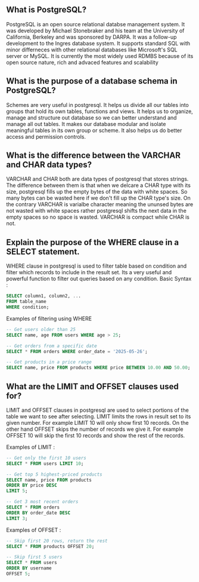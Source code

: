 ## What is PostgreSQL?

PostgreSQL is an open source relational databse management system. It was developed by Michael Stonebraker and his team at the University of California, Berkeley and was sponsored by DARPA. It was a follow-up development to the Ingres database system. It supports standard SQL with minor differneces with other relational databases like Microsoft's SQL server or MySQL. It is currently the most widely used RDMBS because of its open source nature, rich and advaced features and scalability

## What is the purpose of a database schema in PostgreSQL?

Schemes are very useful in postgresql. It helps us divide all our tables into groups that hold its own tables, functions and views. It helps us to organize, manage and structure out database so we can better understand and manage all out tables. It makes our database modular and isolate meaningful tables in its own group or scheme. It also helps us do better access and permission controls.

## What is the difference between the VARCHAR and CHAR data types?

VARCHAR and CHAR both are data types of postgresql that stores strings. The difference between them is that when we delcare a CHAR type with its size, postgresql fills up the empty bytes of the data with white spaces. So many bytes can be wasted here if we don't fill up the CHAR type's size. On the contrary VARCHAR is varialbe character meaning the ununsed bytes are not wasted with white spaces rather postgresql shifts the next data in the empty spaces so no space is wasted. VARCHAR is compact while CHAR is not.

## Explain the purpose of the WHERE clause in a SELECT statement.

WHERE clause in postgresql is used to filter table based on condition and filter which records to include in the result set. Its a very useful and powerful function to filter out queries based on any condition.
Basic Syntax :

```sql
SELECT column1, column2, ...
FROM table_name
WHERE condition;
```

Examples of filtering using WHERE

```sql
-- Get users older than 25
SELECT name, age FROM users WHERE age > 25;

-- Get orders from a specific date
SELECT * FROM orders WHERE order_date = '2025-05-26';

-- Get products in a price range
SELECT name, price FROM products WHERE price BETWEEN 10.00 AND 50.00;
```

## What are the LIMIT and OFFSET clauses used for?

LIMIT and OFFSET clauses in postgresql are used to select portions of the table we want to see after selecting. LIMIT limits the rows in result set to its given number. For example LIMIT 10 will only show first 10 records. On the other hand OFFSET skips the number of records we give it. For example OFFSET 10 will skip the first 10 records and show the rest of the records.

Examples of LIMIT :

```sql
-- Get only the first 10 users
SELECT * FROM users LIMIT 10;

-- Get top 5 highest-priced products
SELECT name, price FROM products
ORDER BY price DESC
LIMIT 5;

-- Get 3 most recent orders
SELECT * FROM orders
ORDER BY order_date DESC
LIMIT 3;
```

Examples of OFFSET :

```sql
-- Skip first 20 rows, return the rest
SELECT * FROM products OFFSET 20;

-- Skip first 5 users
SELECT * FROM users
ORDER BY username
OFFSET 5;
```
